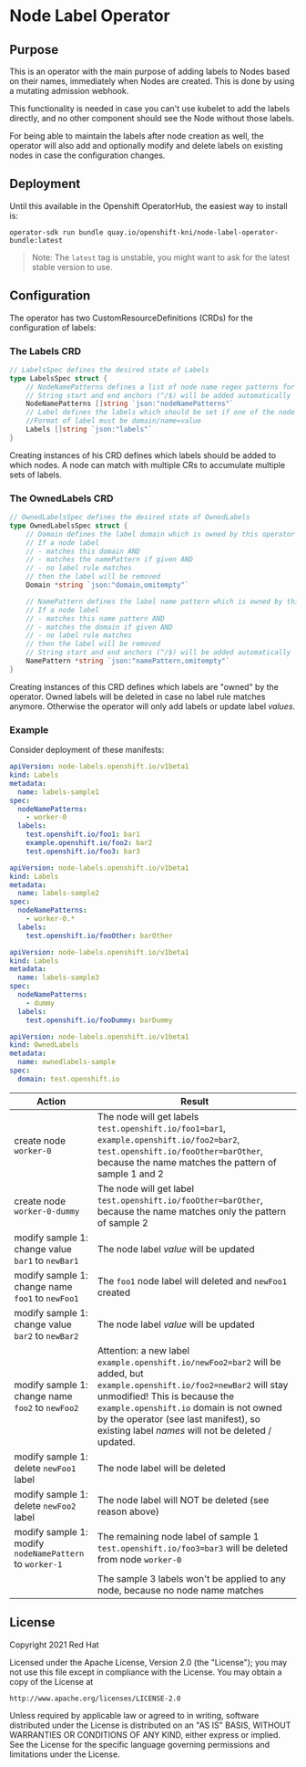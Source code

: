 # Node Label Operator

## Purpose

This is an operator with the main purpose of adding labels to
Nodes based on their names, immediately when Nodes are created. This is done
by using a mutating admission webhook.

This functionality is needed in case you can't use kubelet to add the labels
directly, and no other component should see the Node without those labels.

For being able to maintain the labels after node creation as well, the operator
will also add and optionally modify and delete labels on existing nodes in case
the configuration changes.

## Deployment

Until this available in the Openshift OperatorHub, the easiest way to install
is:

`operator-sdk run bundle quay.io/openshift-kni/node-label-operator-bundle:latest`

> Note: The `latest` tag is unstable, you might want to ask for the latest 
> stable version to use.

## Configuration

The operator has two CustomResourceDefinitions (CRDs) for the configuration
of labels:

### The Labels CRD

```go
// LabelsSpec defines the desired state of Labels
type LabelsSpec struct {
	// NodeNamePatterns defines a list of node name regex patterns for which the given labels should be set.
	// String start and end anchors (^/$) will be added automatically 
	NodeNamePatterns []string `json:"nodeNamePatterns"` 
	// Label defines the labels which should be set if one of the node name patterns matches 
	//Format of label must be domain/name=value 
	Labels []string `json:"labels"`
}
```

Creating instances of his CRD defines which labels should be added to which
nodes. A node can match with multiple CRs to accumulate multiple sets of labels.

### The OwnedLabels CRD

```go
// OwnedLabelsSpec defines the desired state of OwnedLabels
type OwnedLabelsSpec struct {
	// Domain defines the label domain which is owned by this operator
	// If a node label
	// - matches this domain AND
	// - matches the namePattern if given AND
	// - no label rule matches
	// then the label will be removed
	Domain *string `json:"domain,omitempty"`

	// NamePattern defines the label name pattern which is owned by this operator
	// If a node label
	// - matches this name pattern AND
	// - matches the domain if given AND
	// - no label rule matches
	// then the label will be removed
	// String start and end anchors (^/$) will be added automatically
	NamePattern *string `json:"namePattern,omitempty"`
}
```

Creating instances of this CRD defines which labels are "owned" by the operator.
Owned labels will be deleted in case no label rule matches anymore. Otherwise
the operator will only add labels or update label *values*.

### Example

Consider deployment of these manifests:

```yaml
apiVersion: node-labels.openshift.io/v1beta1
kind: Labels
metadata:
  name: labels-sample1
spec:
  nodeNamePatterns:
    - worker-0
  labels:
    test.openshift.io/foo1: bar1
    example.openshift.io/foo2: bar2
    test.openshift.io/foo3: bar3
```
```yaml
apiVersion: node-labels.openshift.io/v1beta1
kind: Labels
metadata:
  name: labels-sample2
spec:
  nodeNamePatterns:
    - worker-0.*
  labels:
    test.openshift.io/fooOther: barOther
```
```yaml
apiVersion: node-labels.openshift.io/v1beta1
kind: Labels
metadata:
  name: labels-sample3
spec:
  nodeNamePatterns:
    - dummy
  labels:
    test.openshift.io/fooDummy: barDummy
```

```yaml
apiVersion: node-labels.openshift.io/v1beta1
kind: OwnedLabels
metadata:
  name: ownedlabels-sample
spec:
  domain: test.openshift.io
```

| Action | Result |
| -------| ------ |
| create node `worker-0` | The node will get labels `test.openshift.io/foo1=bar1`, `example.openshift.io/foo2=bar2`, `test.openshift.io/fooOther=barOther`, because the name matches the pattern of sample 1 and 2
| create node `worker-0-dummy` | The node will get label `test.openshift.io/fooOther=barOther`, because the name matches only the pattern of sample 2
| modify sample 1: change value `bar1` to `newBar1` | The node label *value* will be updated
| modify sample 1: change name `foo1` to `newFoo1` | The `foo1` node label will deleted and `newFoo1` created
| modify sample 1: change value `bar2` to `newBar2` | The node label *value* will be updated
| modify sample 1: change name `foo2` to `newFoo2` | Attention: a new label `example.openshift.io/newFoo2=bar2` will be added, but `example.openshift.io/foo2=newBar2` will stay unmodified! This is because the `example.openshift.io` domain is not owned by the operator (see last manifest), so existing label *names* will not be deleted / updated.
| modify sample 1: delete `newFoo1` label | The node label will be deleted
| modify sample 1: delete `newFoo2` label | The node label will NOT be deleted (see reason above)
| modify sample 1: modify `nodeNamePattern` to `worker-1` | The remaining node label of sample 1 `test.openshift.io/foo3=bar3` will be deleted from node `worker-0`
| | The sample 3 labels won't be applied to any node, because no node name matches

## License

Copyright 2021 Red Hat

Licensed under the Apache License, Version 2.0 (the "License");
you may not use this file except in compliance with the License.
You may obtain a copy of the License at

    http://www.apache.org/licenses/LICENSE-2.0

Unless required by applicable law or agreed to in writing, software
distributed under the License is distributed on an "AS IS" BASIS,
WITHOUT WARRANTIES OR CONDITIONS OF ANY KIND, either express or implied.
See the License for the specific language governing permissions and
limitations under the License.